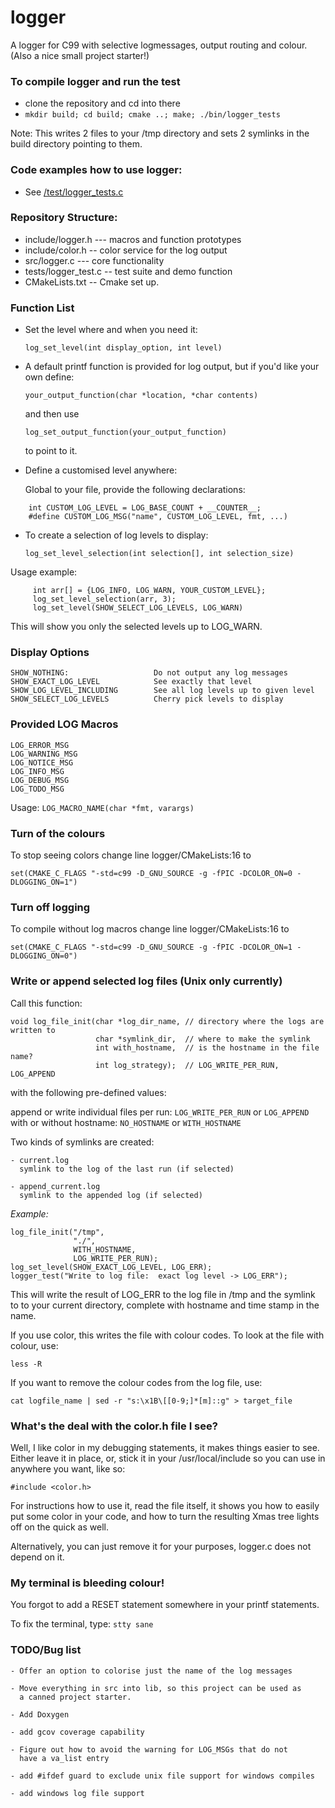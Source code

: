 # logger
A logger for C99 with selective logmessages, output routing and colour.  
(Also a nice small project starter!)


### To compile logger and run the test

  - clone the repository and cd into there
  - `mkdir build; cd build; cmake ..; make; ./bin/logger_tests`

  Note: This writes 2 files to your /tmp directory and sets 2 symlinks
  in the build directory pointing to them.
 
### Code examples how to use logger:

   - See [/test/logger_tests.c](https://github.com/GabrielaBarbara/logger/blob/master/test/logger_tests.c)
  
### Repository Structure:

  - include/logger.h --- macros and function prototypes 
  - include/color.h  -- color service for the log output
  - src/logger.c --- core functionality
  - tests/logger_test.c -- test suite and demo function
  - CMakeLists.txt -- Cmake set up.


### Function List

* Set the level where and when you need it:

    `log_set_level(int display_option, int level)`

* A default printf function is provided for log output, but if you'd like your own
  define:

    `your_output_function(char *location, *char contents)`

   and then use

    `log_set_output_function(your_output_function)`

  to point to it.

* Define a customised level anywhere:

  Global to your file, provide the following declarations:
```
    int CUSTOM_LOG_LEVEL = LOG_BASE_COUNT + __COUNTER__;
    #define CUSTOM_LOG_MSG("name", CUSTOM_LOG_LEVEL, fmt, ...)
```

 * To create a selection of log levels to display:

    `log_set_level_selection(int selection[], int selection_size)`

  Usage example:
```
     int arr[] = {LOG_INFO, LOG_WARN, YOUR_CUSTOM_LEVEL};
     log_set_level_selection(arr, 3);
     log_set_level(SHOW_SELECT_LOG_LEVELS, LOG_WARN)
```

  This will show you only the selected levels up to LOG_WARN.

### Display Options

    SHOW_NOTHING:                   Do not output any log messages
    SHOW_EXACT_LOG_LEVEL            See exactly that level
    SHOW_LOG_LEVEL_INCLUDING        See all log levels up to given level
    SHOW_SELECT_LOG_LEVELS          Cherry pick levels to display


### Provided LOG Macros

    LOG_ERROR_MSG    
    LOG_WARNING_MSG 
    LOG_NOTICE_MSG
    LOG_INFO_MSG
    LOG_DEBUG_MSG
    LOG_TODO_MSG

Usage: `LOG_MACRO_NAME(char *fmt, varargs)`


### Turn of the colours

  To stop seeing colors change line logger/CMakeLists:16 to

  `set(CMAKE_C_FLAGS "-std=c99 -D_GNU_SOURCE -g -fPIC -DCOLOR_ON=0 -DLOGGING_ON=1")`

### Turn off logging

  To compile without log macros change line logger/CMakeLists:16 to

  `set(CMAKE_C_FLAGS "-std=c99 -D_GNU_SOURCE -g -fPIC -DCOLOR_ON=1 -DLOGGING_ON=0")`

### Write or append selected log files (Unix only currently)

  Call this function:

    void log_file_init(char *log_dir_name, // directory where the logs are written to
                       char *symlink_dir,  // where to make the symlink
                       int with_hostname,  // is the hostname in the file name?
                       int log_strategy);  // LOG_WRITE_PER_RUN, LOG_APPEND

  with the following pre-defined values:

  append or write individual files per run: `LOG_WRITE_PER_RUN` or `LOG_APPEND`  
  with or without hostname:                 `NO_HOSTNAME` or `WITH_HOSTNAME`


  Two kinds of symlinks are created:  

    - current.log  
      symlink to the log of the last run (if selected)

    - append_current.log
      symlink to the appended log (if selected)

  *Example:*

    log_file_init("/tmp", 
                  "./",  
                  WITH_HOSTNAME,
                  LOG_WRITE_PER_RUN);
    log_set_level(SHOW_EXACT_LOG_LEVEL, LOG_ERR);
    logger_test("Write to log file:  exact log level -> LOG_ERR");

  This will write the result of LOG_ERR to the log file in /tmp and
  the symlink to to your current directory, complete with hostname and
  time stamp in the name.

  If you use color, this writes the file with colour codes.  To look
  at the file with colour, use:

   `less -R`

  If you want to remove the colour codes from the log file, use:

   `cat logfile_name | sed -r "s:\x1B\[[0-9;]*[m]::g" > target_file`


### What's the deal with the color.h file I see?

   Well, I like color in my debugging statements, it makes things
   easier to see.  Either leave it in place, or, stick it in your
   /usr/local/include so you can use in anywhere you want, like so:

   `#include <color.h>`

   For instructions how to use it, read the file itself, it shows you
   how to easily put some color in your code, and how to turn the
   resulting Xmas tree lights off on the quick as well.

   Alternatively, you can just remove it for your purposes, logger.c
   does not depend on it.

### My terminal is bleeding colour!

   You forgot to add a RESET statement somewhere in your printf statements.

   To fix the terminal, type: `stty sane`

### TODO/Bug list

    - Offer an option to colorise just the name of the log messages

    - Move everything in src into lib, so this project can be used as
      a canned project starter.

    - Add Doxygen 

    - add gcov coverage capability

    - Figure out how to avoid the warning for LOG_MSGs that do not
      have a va_list entry

    - add #ifdef guard to exclude unix file support for windows compiles

    - add windows log file support

